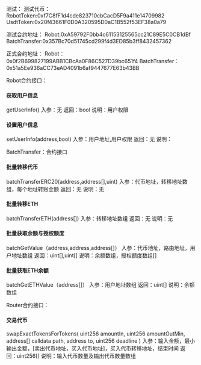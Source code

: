 测试：
测试代币：
RobotToken:0xf7C8fF1d4cde823710cbCacD5F9a411e14709982
UsdtToken:0x20f43661F0D0A320595D0aC1B552f53EF38a0a79

测试合约地址：
Robot:0xA59792F0bb4c61153125565cc21C89E5C0CB1dBf
BatchTransfer:0x357Bc70d51745cd299f4d3ED85b3ff8432457362


正式合约地址：
Robot： 0x0f2B699827199ABB1CBcAa0F86C527D39bc651f4
BatchTransfer：0x51a5Ee936aCC73eAD4091b6af9447677E63b43BB

Robot合约接口：

#### 获取用户信息
getUserInfo()
入参：无
返回：bool
说明：用户权限
#### 设置用户信息
setUserInfo(address,bool)
入参：用户地址,用户权限
返回：无
说明：

BatchTransfer：合约接口

#### 批量转移代币
batchTransferERC20(address,address[],uint)
入参：代币地址，转移地址数组，每个地址转账金额
返回：无
说明：无


#### 批量转移ETH
batchTransferETH(address[])
入参：转移地址数组
返回：无
说明：无

#### 批量获取余额与授权额度
batchGetValue（address,address,address[]）
入参：代币地址，路由地址，用户地址数组
返回：uint[],uint[]
说明：余额数组，授权额度数组[]

#### 批量获取ETH余额
batchGetETHValue（address[]）
入参：用户地址数组
返回：uint[]
说明：余额数组

Router合约接口：

#### 交易代币
swapExactTokensForTokens(
        uint256 amountIn,
        uint256 amountOutMin,
        address[] calldata path,
        address to,
        uint256 deadline
    )
入参：输入金额，最小输出金额，[卖出代币地址，买入代币地址]，买入代币转移地址，结束时间
返回：uint256[]
说明：输入代币数量及输出代币数量数组
